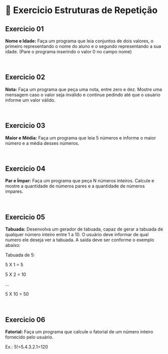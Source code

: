 # 📖 **Exercicio Estruturas de Repetição**

## **Exercicio 01**
**Nome e Idade:** Faça um programa que leia conjuntos de dois valores, o primeiro representando o nome do aluno e o segundo representando a sua idade. (Pare o programa inserindo o valor 0 no campo nome)

&nbsp;

## **Exercicio 02**
**Nota:** Faça um programa que peça uma nota, entre zero e dez. Mostre uma mensagem caso o valor seja inválido e continue pedindo até que o usuário informe um valor válido.

&nbsp;

## **Exercicio 03**
**Maior e Média:** Faça um programa que leia 5 números e informe o maior número e a média desses números.

&nbsp;

## **Exercicio 04**
**Par e Ímpar:** Faça um programa que peça N números inteiros. Calcule e mostre a quantidade de números pares e a quantidade de números impares.

&nbsp;

## **Exercicio 05**
**Tabuada:** Desenvolva um gerador de tabuada, capaz de gerar a tabuada de qualquer número inteiro entre 1 a 10. O usuário deve informar de qual numero ele deseja ver a tabuada. A saída deve ser conforme o exemplo abaixo:

Tabuada de 5:

5 X 1 = 5

5 X 2 = 10

...

5 X 10 = 50

&nbsp;

## **Exercicio 06**
**Fatorial:** Faça um programa que calcule o fatorial de um número inteiro fornecido pelo usuário.

Ex.: 5!=5.4.3.2.1=120
